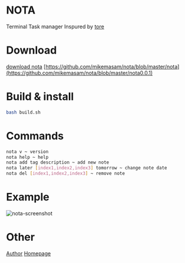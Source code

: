 # NOTA
Terminal Task manager Inspured by [tore](https://github.com/rexim/tore)

# Download
[download nota](https://github.com/mikemasam/nota/blob/master/nota0.0.1)
[https://github.com/mikemasam/nota/blob/master/nota](https://github.com/mikemasam/nota/blob/master/nota0.0.1)

# Build & install
```bash
bash build.sh 
```

# Commands
```bash
nota v ~ version
nota help ~ help 
nota add tag description ~ add new note 
nota later [index1,index2,index3] tomorrow ~ change note date
nota del [index1,index2,index3] ~ remove note 
```

# Example
![nota-screenshot](https://github.com/user-attachments/assets/1c6a71c4-b2db-435b-a8a7-578801e719d3)


# Other
[Author](https://github.com/mikemasam)
[Homepage](https://github.com/mikemasam/nota)
